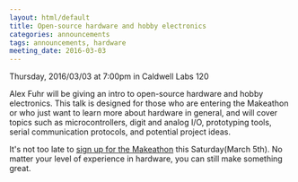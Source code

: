 ```yaml
---
layout: html/default
title: Open-source hardware and hobby electronics
categories: announcements
tags: announcements, hardware
meeting_date: 2016-03-03
---
```


Thursday, 2016/03/03 at 7:00pm in Caldwell Labs 120

Alex Fuhr will be giving an intro to open-source hardware and hobby electronics. This talk is designed for those who are entering the Makeathon or who just want to learn more about hardware in general, and will cover topics such as microcontrollers, digit and analog I/O, prototyping tools, serial communication protocols, and potential project ideas.

It's not too late to [sign up for the Makeathon](http://make-oh.io/) this Saturday(March 5th). No matter your level of experience in hardware, you can still make something great.
